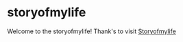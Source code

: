 # storyofmylife
Welcome to the storyofmylife!
Thank's to visit [Storyofmylife](https://samuelbetio.github.io/storyofmylife/)

